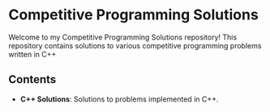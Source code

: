 # Competitive Programming Solutions

Welcome to my Competitive Programming Solutions repository! This repository contains solutions to various competitive programming problems written in C++
## Contents

- **C++ Solutions**: Solutions to problems implemented in C++.



